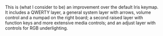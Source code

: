 This is (what I consider to be) an improvement over the default Iris keymap.
It includes a QWERTY layer, a general system layer with arrows, volume control
and a numpad on the right board; a second raised layer with function keys and
more extensive media controls; and an adjust layer with controls for RGB
underlighting.

